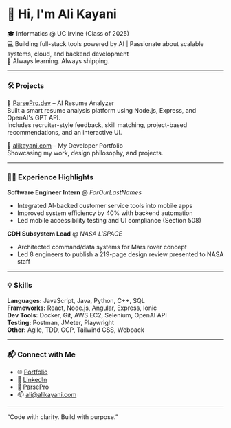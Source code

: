 
# 👋 Hi, I'm Ali Kayani

🎓 Informatics @ UC Irvine (Class of 2025)  
💻 Building full-stack tools powered by AI | Passionate about scalable systems, cloud, and backend development  
🚀 Always learning. Always shipping.

---

### 🛠️ Projects

🔹 [ParsePro.dev](https://parsepro.dev) – AI Resume Analyzer  
Built a smart resume analysis platform using Node.js, Express, and OpenAI's GPT API.  
Includes recruiter-style feedback, skill matching, project-based recommendations, and an interactive UI.

🔹 [alikayani.com](https://alikayani.com) – My Developer Portfolio  
Showcasing my work, design philosophy, and projects.

---

### 👨‍💻 Experience Highlights

**Software Engineer Intern** @ *ForOurLastNames*  
- Integrated AI-backed customer service tools into mobile apps  
- Improved system efficiency by 40% with backend automation  
- Led mobile accessibility testing and UI compliance (Section 508)

**CDH Subsystem Lead** @ *NASA L'SPACE*  
- Architected command/data systems for Mars rover concept  
- Led 8 engineers to publish a 219-page design review presented to NASA staff

---

### 💡 Skills

**Languages:** JavaScript, Java, Python, C++, SQL  
**Frameworks:** React, Node.js, Angular, Express, Ionic  
**Dev Tools:** Docker, Git, AWS EC2, Selenium, OpenAI API  
**Testing:** Postman, JMeter, Playwright  
**Other:** Agile, TDD, GCP, Tailwind CSS, Webpack

---

### 📬 Connect with Me

- 🌐 [Portfolio](https://alikayani.com)  
- 💼 [LinkedIn](https://linkedin.com/in/ali-kayani)  
- 🧠 [ParsePro](https://parsepro.dev)  
- 📫 ali@alikayani.com

---

“Code with clarity. Build with purpose.”

